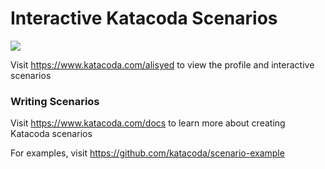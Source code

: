# Interactive Katacoda Scenarios

[![](http://shields.katacoda.com/katacoda/alisyed/count.svg)](https://www.katacoda.com/alisyed "Get your profile on Katacoda.com")

Visit https://www.katacoda.com/alisyed to view the profile and interactive scenarios

### Writing Scenarios
Visit https://www.katacoda.com/docs to learn more about creating Katacoda scenarios

For examples, visit https://github.com/katacoda/scenario-example
